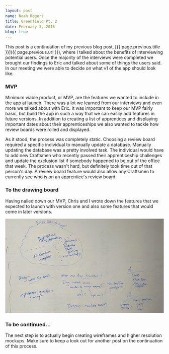 ```yaml
---
layout: post
name: Noah Rogers
title: Greenfield Pt. 2
date: February 3, 2016
blog: true
---
```


This post is a continuation of my previous blog post, [{{ page.previous.title }}]({{ page.previous.url }}), where I talked about the benefits of interviewing potential users. Once the majority of the interviews were completed we brought our findings to Eric and talked about some of things the users said. In our meeting we were able to decide on what v1 of the app should look like.

### MVP
Minimum viable product, or MVP, are the features we wanted to include in the app at launch. There was a lot we learned from our interviews and even more we talked about with Eric. It was important to keep our MVP fairly basic, but build the app in such a way that we can easily add features in future versions. In addition to creating a list of apprentices and displaying important dates about their apprenticeships we also wanted to tackle how review boards were rolled and displayed.

As it stood, the process was completely static. Choosing a review board required a specific individual to manually update a database. Manually updating the database was a pretty involved task. The individual would have to add new Craftsmen who recently passed their apprenticeship challenges and update the exclusion list if somebody happened to be out of the office that week. The process wasn't hard, but definitely took time out of that person's day. A review board feature would also allow any Craftsmen to currently see who is on an apprentice's review board.

### To the drawing board
Having nailed down our MVP, Chris and I wrote down the features that we expected to launch with version one and also some features that would come in later versions.

<img src="/assets/images/blog/project/flow.jpg">

### To be continued...
The next step is to actually begin creating wireframes and higher resolution mockups. Make sure to keep a look out for another post on the continuation of this process.
